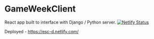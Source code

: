 # GameWeekClient

React app built to interface with Django / Python server.
[![Netlify Status](https://api.netlify.com/api/v1/badges/5ceef206-98e5-4f22-b6ca-84a15bb7591e/deploy-status)](https://app.netlify.com/sites/hopeful-leavitt-0a258d/deploys)


Deployed - https://esc-d.netlify.com/
